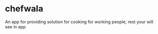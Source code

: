 # chefwala
An app for providing solution for cooking for working people, rest your will see in app 
